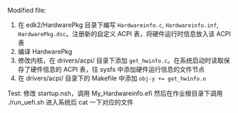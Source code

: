 Modified file:
1. 在 edk2/HardwarePkg 目录下编写 ``Hardwareinfo.c``, ``Hardwareinfo.inf``, ``HardwarePkg.dsc``。注册新的自定义 ACPI 表，将硬件运行时信息放入该 ACPI 表
2. 编译 HardwarePkg
3. 修改内核，在 drivers/acpi/ 目录下添加 ``get_hwinfo.c``。在系统启动时读取保存了硬件信息的 ACPI 表，往 sysfs 中添加硬件运行信息的文件节点
4. 在 drivers/acpi/ 目录下的 Makefile 中添加 ``obj-y += get_hwinfo.o``

Test:
修改 startup.nsh，调用 My_Hardwareinfo.efi
然后在作业根目录下调用 ./run_uefi.sh
进入系统后 cat 一下对应的文件